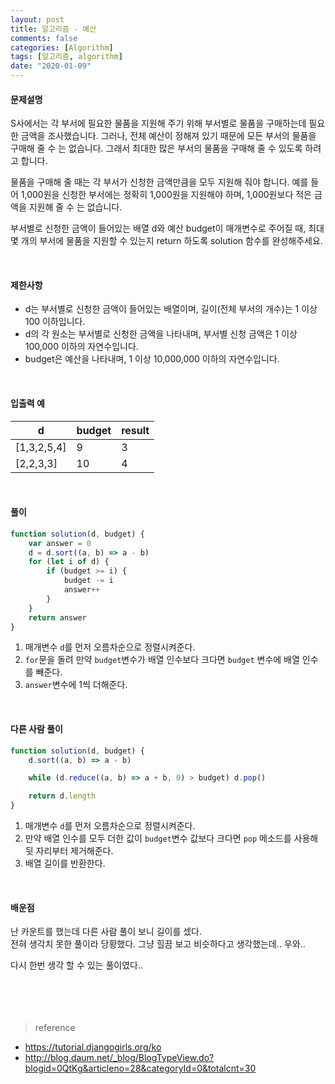 ```yaml
---
layout: post
title: 알고리즘 - 예산
comments: false
categories: [Algorithm]
tags: [알고리즘, algorithm]
date: "2020-01-09"
---
```


#### 문제설명

S사에서는 각 부서에 필요한 물품을 지원해 주기 위해 부서별로 물품을 구매하는데 필요한 금액을 조사했습니다. 그러나, 전체 예산이 정해져 있기 때문에 모든 부서의 물품을 구매해 줄 수 는 없습니다. 그래서 최대한 많은 부서의 물품을 구매해 줄 수 있도록 하려고 합니다.

물품을 구매해 줄 때는 각 부서가 신청한 금액만큼을 모두 지원해 줘야 합니다. 예를 들어 1,000원을 신청한 부서에는 정확히 1,000원을 지원해야 하며, 1,000원보다 적은 금액을 지원해 줄 수 는 없습니다.

부서별로 신청한 금액이 들어있는 배열 d와 예산 budget이 매개변수로 주어질 때, 최대 몇 개의 부서에 물품을 지원할 수 있는지 return 하도록 solution 함수를 완성해주세요.

<br>

#### 제한사항

-   d는 부서별로 신청한 금액이 들어있는 배열이며, 길이(전체 부서의 개수)는 1 이상 100 이하입니다.
-   d의 각 원소는 부서별로 신청한 금액을 나타내며, 부서별 신청 금액은 1 이상 100,000 이하의 자연수입니다.
-   budget은 예산을 나타내며, 1 이상 10,000,000 이하의 자연수입니다.

<br>

#### 입출력 예

| d           | budget | result |
| ----------- | ------ | ------ |
| [1,3,2,5,4] | 9      | 3      |
| [2,2,3,3]   | 10     | 4      |

<br>

#### **풀이**

```javascript
function solution(d, budget) {
    var answer = 0
    d = d.sort((a, b) => a - b)
    for (let i of d) {
        if (budget >= i) {
            budget -= i
            answer++
        }
    }
    return answer
}
```

1. 매개변수 `d`를 먼저 오름차순으로 정렬시켜준다.
2. `for`문을 돌려 만약 `budget`변수가 배열 인수보다 크다면 `budget` 변수에 배열 인수를 빼준다.
3. `answer`변수에 1씩 더해준다.

<br>

#### **다른 사람 풀이**

```javascript
function solution(d, budget) {
    d.sort((a, b) => a - b)

    while (d.reduce((a, b) => a + b, 0) > budget) d.pop()

    return d.length
}
```

1. 매개변수 `d`를 먼저 오름차순으로 정렬시켜준다.
2. 만약 배열 인수를 모두 더한 값이 `budget`변수 값보다 크다면 `pop` 메소드를 사용해 뒷 자리부터 제거해준다.
3. 배열 길이를 반환한다.

<br>

#### **배운점**

난 카운트를 했는데 다른 사람 풀이 보니 길이를 셌다.  
전혀 생각치 못한 풀이라 당황했다. 그냥 힐끔 보고 비슷하다고 생각했는데.. 우와..

다시 한번 생각 할 수 있는 풀이였다..
<br><br><br><br><br>

> <subtitle>reference</subtitle>

-   https://tutorial.djangogirls.org/ko
-   http://blog.daum.net/_blog/BlogTypeView.do?blogid=0QtKg&articleno=28&categoryId=0&totalcnt=30

<br><br><br><br><br>
